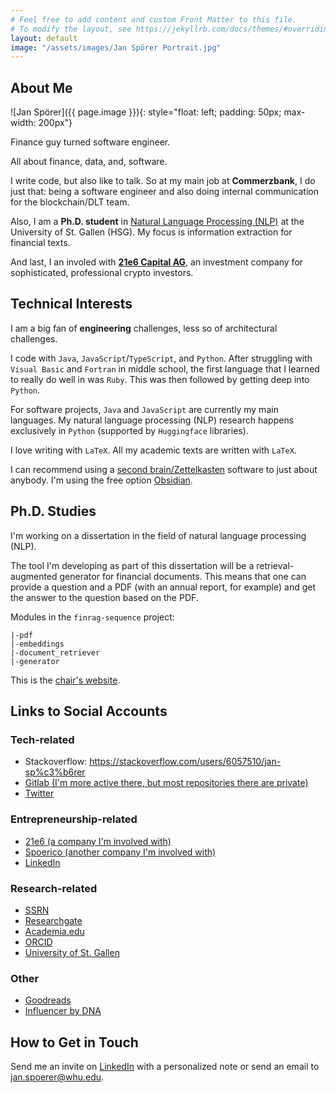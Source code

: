 ```yaml
---
# Feel free to add content and custom Front Matter to this file.
# To modify the layout, see https://jekyllrb.com/docs/themes/#overriding-theme-defaults
layout: default
image: "/assets/images/Jan Spörer Portrait.jpg"
---
```


## About Me

![Jan Spörer]({{ page.image }}){: style="float: left; padding: 50px; max-width: 200px"}

Finance guy turned software engineer.

All about finance, data, and, software.

I write code, but also like to talk. So at my main job at **Commerzbank**, I do just that: being a software engineer and also doing internal communication for the blockchain/DLT team.

Also, I am a **Ph.D. student** in [Natural Language Processing (NLP)](https://ics.unisg.ch/chair-ds-nlp-handschuh/) at the University of St. Gallen (HSG). My focus is information extraction for financial texts.

And last, I an involed with **[21e6 Capital AG](https://21e6.io/)**, an investment company for sophisticated, professional crypto investors.

## Technical Interests

I am a big fan of **engineering** challenges, less so of architectural challenges.

I code with `Java`, `JavaScript`/`TypeScript`, and `Python`. After struggling with `Visual Basic` and `Fortran` in middle school, the first language that I learned to really do well in was `Ruby`. This was then followed by getting deep into `Python`.

For software projects, `Java` and `JavaScript` are currently my main languages. My natural language processing (NLP) research happens exclusively in `Python` (supported by `Huggingface` libraries).

I love writing with `LaTeX`. All my academic texts are written with `LaTeX`.

I can recommend using a [second brain/Zettelkasten](/secondbrain) software to just about anybody. I'm using the free option [Obsidian](https://obsidian.md/).

## Ph.D. Studies

I'm working on a dissertation in the field of natural language processing (NLP). 

The tool I'm developing as part of this dissertation will be a retrieval-augmented generator for financial documents. This means that one can provide a question and a PDF (with an annual report, for example) and get the answer to the question based on the PDF.

Modules in the `finrag-sequence` project:
```
|-pdf
|-embeddings
|-document_retriever
|-generator
```

This is the [chair's website](https://ics.unisg.ch/chair-ds-nlp-handschuh/).

## Links to Social Accounts

### Tech-related

* Stackoverflow: https://stackoverflow.com/users/6057510/jan-sp%c3%b6rer
* [Gitlab (I'm more active there, but most repositories there are private)](https://gitlab.com/janspoerer1) 
* [Twitter](https://twitter.com/JanSpoerer)

### Entrepreneurship-related

* [21e6 (a company I'm involved with)](https://assets.21e6.io/)
* [Spoerico (another company I'm involved with)](https://spoerico.com/)
* [LinkedIn](https://www.linkedin.com/in/janspoerer/)

### Research-related

* [SSRN](https://papers.ssrn.com/sol3/cf_dev/AbsByAuth.cfm?per_id=3917972)
* [Researchgate](https://www.researchgate.net/profile/Jan-Spoerer)
* [Academia.edu](https://independent.academia.edu/JSp%C3%B6rer)
* [ORCID](https://orcid.org/0000-0002-9473-5029)
* [University of St. Gallen](https://ics.unisg.ch/chair-ds-nlp-handschuh/)

### Other
* [Goodreads](https://www.goodreads.com/user/show/64425508-jan-sp-rer)
* [Influencer by DNA](https://philippsandner.medium.com/call-for-applications-for-influencer-by-dna-a-6-week-mentoring-program-to-become-influencer-and-11af32faaccc)

## How to Get in Touch

Send me an invite on [LinkedIn](https://www.linkedin.com/in/janspoerer/) with a personalized note or send an email to jan.spoerer@whu.edu.